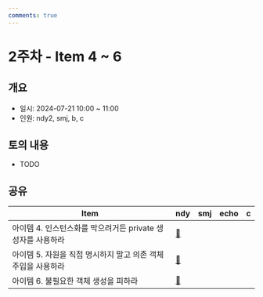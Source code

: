```yaml
---
comments: true
---
```

# 2주차 - Item 4 ~ 6

## 개요

- 일시: 2024-07-21 10:00 ~ 11:00
- 인원: ndy2, smj, b, c

## 토의 내용

- TODO

## 공유

| Item                                  | ndy                              | smj | echo | c   |
| ------------------------------------- | -------------------------------- | --- | ---- | --- |
| 아이템 4. 인스턴스화를 막으려거든 private 생성자를 사용하라 | [📄](../chapter02/item04/ndy.md) |     |      |     |
| 아이템 5. 자원을 직접 명시하지 말고 의존 객체 주입을 사용하라  | [📄](../chapter02/item05/ndy.md) |     |      |     |
| 아이템 6. 불필요한 객체 생성을 피하라                | [📄](../chapter02/item06/ndy.md) |     |      |     |

